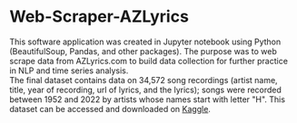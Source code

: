 # Web-Scraper-AZLyrics
This software application was created in Jupyter notebook using Python (BeautifulSoup, Pandas, and other packages). The purpose was to web scrape data from AZLyrics.com to build data collection for further practice in NLP and time series analysis.  <br>
The final dataset contains data on 34,572 song recordings (artist name, title, year of recording, url of lyrics, and the lyrics); songs were recorded between 1952 and 2022 by artists whose names start with letter "H". This dataset can be accessed and downloaded on [Kaggle](https://www.kaggle.com/datasets/marzenah/azlyrics-recorded-songs-with-lyrics).
